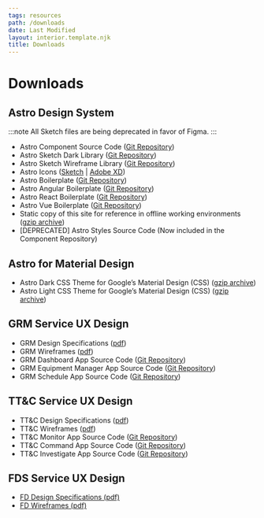 ```yaml
---
tags: resources
path: /downloads
date: Last Modified
layout: interior.template.njk
title: Downloads
---
```


# Downloads

## Astro Design System

:::note
All Sketch files are being deprecated in favor of Figma.
:::

- Astro Component Source Code ([Git Repository](https://github.com/RocketCommunicationsInc/astro-components))
- Astro Sketch Dark Library ([Git Repository](https://github.com/RocketCommunicationsInc/astro-design-resources/tree/master/Sketch))
- Astro Sketch Wireframe Library ([Git Repository](https://github.com/RocketCommunicationsInc/astro-design-resources/tree/master/Sketch))
- Astro Icons ([Sketch](https://bitbucket.org/rocketcom/astro-styles/raw/f4a08616984c85d833e3abdca450dc253398aa1c/icons/src/Astro%20Icons.sketch) | [Adobe XD](https://bitbucket.org/rocketcom/astro-styles/raw/f4a08616984c85d833e3abdca450dc253398aa1c/icons/src/Astro%20Icons.xd))
- Astro Boilerplate ([Git Repository](https://github.com/RocketCommunicationsInc/astro-boilerplate))
- Astro Angular Boilerplate ([Git Repository](https://github.com/RocketCommunicationsInc/astro-boilerplate-angular))
- Astro React Boilerplate ([Git Repository](https://github.com/RocketCommunicationsInc/astro-boilerplate-react))
- Astro Vue Boilerplate ([Git Repository](https://github.com/RocketCommunicationsInc/astro-boilerplate-vue))
- Static copy of this site for reference in offline working environments ([gzip archive](https://github.com/RocketCommunicationsInc/astro-uxds/archive/refs/heads/master.zip))
- \[DEPRECATED\] Astro Styles Source Code (Now included in the Component Repository)

## Astro for Material Design

- Astro Dark CSS Theme for Google’s Material Design (CSS) ([gzip archive](https://astro-material.netlify.app/darkTheme.zip))
- Astro Light CSS Theme for Google’s Material Design (CSS) ([gzip archive](https://astro-material-light.netlify.app/lightTheme.zip))

## GRM Service UX Design

- GRM Design Specifications ([pdf](https://s3-us-west-2.amazonaws.com/com.rocketcom.astrouxds/attachments/grm-specifications.pdf))
- GRM Wireframes ([pdf](https://s3-us-west-2.amazonaws.com/com.rocketcom.astrouxds/downloads/grm-wireframes.pdf))
- GRM Dashboard App Source Code ([Git Repository](https://bitbucket.org/rocketcom/grm-sample-apps-dashboard/src/master/))
- GRM Equipment Manager App Source Code ([Git Repository](https://bitbucket.org/rocketcom/grm-sample-apps-equipment/src/master/))
- GRM Schedule App Source Code ([Git Repository](https://bitbucket.org/rocketcom/grm-sample-apps-schedule/src/master/))

## TT&C Service UX Design

- TT&C Design Specifications ([pdf](https://s3-us-west-2.amazonaws.com/com.rocketcom.astrouxds/downloads/ttc-specifications.pdf))
- TT&C Wireframes ([pdf](https://s3-us-west-2.amazonaws.com/com.rocketcom.astrouxds/downloads/ttc-wireframes.pdf))
- TT&C Monitor App Source Code ([Git Repository](https://bitbucket.org/rocketcom/tt-c-monitor/src/master/))
- TT&C Command App Source Code ([Git Repository](https://bitbucket.org/rocketcom/tt-c-command/src/master/))
- TT&C Investigate App Source Code ([Git Repository](https://bitbucket.org/rocketcom/tt-c-investigate/src/master/))

## FDS Service UX Design

- [FD Design Specifications (pdf)](https://s3-us-west-2.amazonaws.com/com.rocketcom.astrouxds/downloads/fds-specifications.pdf)
- [FD Wireframes (pdf)](https://s3-us-west-2.amazonaws.com/com.rocketcom.astrouxds/downloads/fds-wireframes.pdf)
